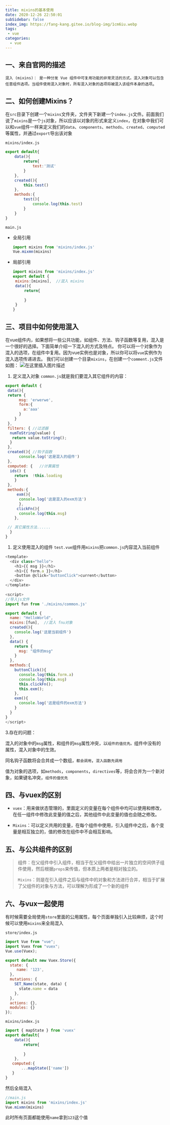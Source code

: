 ```yaml
---
title: mixins的基本使用
date: 2020-12-26 22:50:01
subSidebar: false
index_img: https://fang-kang.gitee.io/blog-img/1cm6iu.webp
tags:
 - vue
categories:
  - vue
---
```


## 一、来自官网的描述

`混入 (mixins)： 是一种分发 Vue 组件中可复用功能的非常灵活的方式。混入对象可以包含任意组件选项。当组件使用混入对象时，所有混入对象的选项将被混入该组件本身的选项`。

## 二、如何创建Mixins？

在`src`目录下创建一个`mixins`文件夹，文件夹下新建一个`index.js`文件。前面我们说了`mixins`是一个`js`对象，所以应该以对象的形式来定义`index`，在对象中我们可以和`vue`组件一样来定义我们的`data`、`components`、`methods`、`created`、`computed`等属性，并通过`export`导出该对象

`mixins/index.js`

```js
export default{
    data(){
        return{
            test:'测试'
        }
    },
    created(){
        this.test()
    },
    methods:{
        test(){
            console.log(this.test)
        }
    }
}
```

`main.js`

- 全局引用

  ```js
  import mixins from 'mixins/index.js'
  Vue.mixmn(mixins)
  ```

- 局部引用

  ```js
  import mixins from 'mixins/index.js'
  export default {
   mixins:[mixins],  //混入 mixins
   data(){
       return{
           
       }
   }
  }
  ```

## 三、项目中如何使用混入

在vue组件内，如果想将一些公共功能，如组件、方法、钩子函数等复用，混入是一个很好的选择。下面简单介绍一下混入的方式及特点。
你可以将一个对象作为混入的选项，在组件中复用。因为vue实例也是对象，所以你可以将`vue`实例作为混入选项传递进去。
我们可以创建一个目录`mixins`，在创建一个`comment.js`文件如图：
![在这里插入图片描述](https://img-blog.csdnimg.cn/20200922202240508.png#pic_center)

1. 定义混入对象
   `common.js`就是我们要混入其它组件的内容：

```javascript
export default {
 data(){
 return {
      msg: 'erwerwe',
      form:{
        a:'aaa'
      }
    }
 },
 filters: { //过滤器
  numToString(value) {
   return value.toString();
  }
 },
 created(){ //钩子函数
      console.log('这是混入的组件')
 },
 computed: {   //计算属性
  ids() {
    return  !this.loading
    }
 },
 methods:{
     exm(){
      console.log('这是混入的exm方法')
      },
     clickFn(){
      console.log(this.msg)
    },

 // 其它属性方法......
  }
}
```

1. 定义使用混入的组件
   `test.vue`组件用`mixins`把`common.js`内容混入当前组件

```js
<template>
  <div class="hello">
    <h1>{{ msg }}</h1>
    <h1>{{ form.a }}</h1>
    <button @click="buttonClick">current</button>
  </div>
</template>
 
<script>
//导入js文件
import fun from './mixins/common.js'

export default {
  name: "HelloWorld",
  mixins:[fun],  //混入 fnu对象
  created(){
    console.log('这是当前组件')
  },
  data() {
    return {
      msg: "组件的msg"
    }
  },
  methods:{
    buttonClick(){
      console.log(this.form.a)
      console.log(this.msg)
      this.clickFn();
      this.exm();
    },
    exm(){
      console.log('这是组件的exm方法')
    }
  }
}
</script>
```

3.存在的问题：

混入的对象中的`msg`属性，和组件的`msg`属性冲突，以`组件的值优先。`组件中没有的属性，混入对象中的生效。

同名钩子函数将会合并成一个数组，`都会调用`，`混入函数先调用`

值为对象的选项，如`methods`，`components`，`directives`等，将会合并为一个新对象，如果键名冲突，`组件的值优先`

## 四、与vuex的区别

- `vuex`：用来做状态管理的，里面定义的变量在每个组件中均可以使用和修改，在任一组件中修改此变量的值之后，其他组件中此变量的值也会随之修改。

- `Mixins`：可以定义共用的变量，在每个组件中使用，引入组件中之后，各个变量是相互独立的，值的修改在组件中不会相互影响。

## 五、与公共组件的区别

> 组件：在父组件中引入组件，相当于在父组件中给出一片独立的空间供子组件使用，然后根据`props`来传值，但本质上两者是相对独立的。
>
> `Mixins`：则是在引入组件之后与组件中的对象和方法进行合并，相当于扩展了父组件的对象与方法，可以理解为形成了一个新的组件

## 六、与vux一起使用

有时候需要全局使用`store`里面的公用属性，每个页面单独引入比较麻烦，这个时候可以使用`mixins`来全局混入

`store/index.js`

```js
import Vue from "vue";
import Vuex from "vuex";
Vue.use(Vuex);

export default new Vuex.Store({
  state: {
     name: '123',
  },
  mutations: {
    SET_Name(state, data) {
      state.name = data
    },
  },
  actions: {},
  modules: {}
});
```

`mixins/index.js`

```js
import { mapState } from 'vuex'
export default{
    data(){
        return{
            
        }
    },
   computed:{
       ...mapState(['name'])
   }
}
```

然后全局混入  

```js
//main.js
import mixins from 'mixins/index.js'
Vue.mixmn(mixins)
```

此时所有页面都能使用`name`拿到`123`这个值
